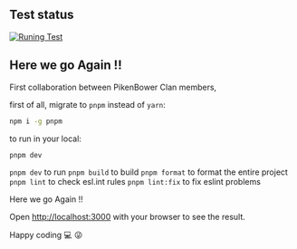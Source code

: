 ## Test status

[![Runing Test](https://github.com/Djinzo/portforyou/actions/workflows/github-ci.yml/badge.svg)](https://github.com/Djinzo/portforyou/actions/workflows/github-ci.yml)

## Here we go Again !!

First collaboration between PikenBower Clan members,

first of all, migrate to `pnpm` instead of `yarn`:

```bash
npm i -g pnpm 
```

to run in your local:

```bash
pnpm dev
```

`pnpm dev` to run
`pnpm build` to build
`pnpm format` to format the entire project
`pnpm lint` to check esl.int rules
`pnpm lint:fix` to fix eslint problems


Here we go Again !! 

Open [http://localhost:3000](http://localhost:3000) with your browser to see the result.

Happy coding 💻 😜
